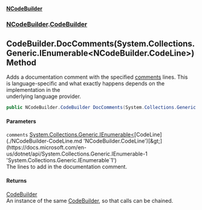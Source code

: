 #### [NCodeBuilder](./index.md 'index')
### [NCodeBuilder](./NCodeBuilder.md 'NCodeBuilder').[CodeBuilder](./NCodeBuilder-CodeBuilder.md 'NCodeBuilder.CodeBuilder')
## CodeBuilder.DocComments(System.Collections.Generic.IEnumerable&lt;NCodeBuilder.CodeLine&gt;) Method
Adds a documentation comment with the specified [comments](#NCodeBuilder-CodeBuilder-DocComments(System-Collections-Generic-IEnumerable-NCodeBuilder-CodeLine-)-comments 'NCodeBuilder.CodeBuilder.DocComments(System.Collections.Generic.IEnumerable&lt;NCodeBuilder.CodeLine&gt;).comments') lines. This  
is language-specific and what exactly happens depends on the implementation in the  
underlying language provider.  
```csharp
public NCodeBuilder.CodeBuilder DocComments(System.Collections.Generic.IEnumerable<NCodeBuilder.CodeLine> comments);
```
#### Parameters
<a name='NCodeBuilder-CodeBuilder-DocComments(System-Collections-Generic-IEnumerable-NCodeBuilder-CodeLine-)-comments'></a>
`comments` [System.Collections.Generic.IEnumerable&lt;](https://docs.microsoft.com/en-us/dotnet/api/System.Collections.Generic.IEnumerable-1 'System.Collections.Generic.IEnumerable`1')[CodeLine](./NCodeBuilder-CodeLine.md 'NCodeBuilder.CodeLine')[&gt;](https://docs.microsoft.com/en-us/dotnet/api/System.Collections.Generic.IEnumerable-1 'System.Collections.Generic.IEnumerable`1')  
The lines to add in the documentation comment.  
  
#### Returns
[CodeBuilder](./NCodeBuilder-CodeBuilder.md 'NCodeBuilder.CodeBuilder')  
An instance of the same [CodeBuilder](./NCodeBuilder-CodeBuilder.md 'NCodeBuilder.CodeBuilder'), so that calls can be chained.  
